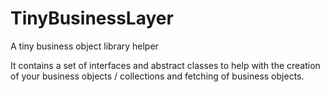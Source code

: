 TinyBusinessLayer
=================

A tiny business object library helper

It contains a set of interfaces and abstract classes to help with the creation of your business objects / collections and fetching of business objects.
